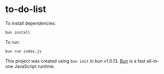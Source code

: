 # to-do-list

To install dependencies:

```bash
bun install
```

To run:

```bash
bun run index.js
```

This project was created using `bun init` in bun v1.0.13. [Bun](https://bun.sh) is a fast all-in-one JavaScript runtime.
